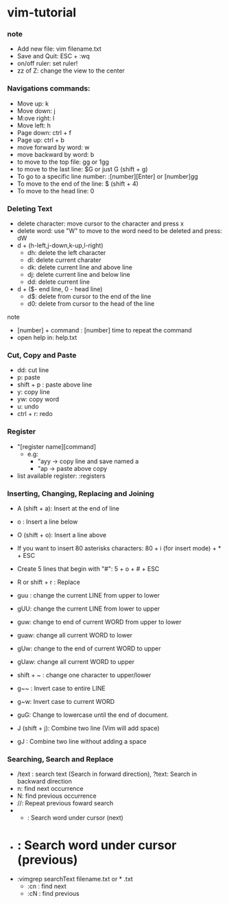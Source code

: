 # vim-tutorial
### note
- Add new file: vim filename.txt
- Save and Quit: ESC + :wq
- on/off ruler: set ruler!
- zz of Z: change the view to the center
### Navigations commands:
- Move up: k
- Move down: j
- M:ove right: l
- Move left: h
- Page down: ctrl + f
- Page up: ctrl + b
- move forward by word: w
- move backward by word: b
- to move to the top file: gg or 1gg
- to move to the last line: $G or just G (shift + g)
- To go to a specific line number: :[number][Enter] or [number]gg
- To move to the end of the line: $ (shift + 4)
- To move to the head line: 0
### Deleting Text
- delete character: move cursor to the character and press x
- delete word: use "W" to move to the word need to be deleted and press: dW
- d + (h-left,j-down,k-up,l-right)
  + dh: delete the left character
  + dl: delete current charater
  + dk: delete current line and above line
  + dj: delete current line and below line
  + dd: delete current line
- d + ($- end line, 0 - head line)
  + d$: delete from cursor to the end of the line
  + d0: delete from cursor to the head of the line

note
- [number] + command : [number] time to repeat the command
- open help in: help.txt

### Cut, Copy and Paste
- dd: cut line
- p: paste
- shift + p : paste above line
- y: copy line
- yw: copy word
- u: undo
- ctrl + r: redo
### Register
- "[register name][command]
   - e.g:
	 + "ayy -> copy line and save named a
	 + "ap -> paste above copy 
- list available register: :registers

### Inserting, Changing, Replacing and Joining
- A (shift + a): Insert at the end of line
- o : Insert a line below
- O (shift + o): Insert a line above
- If you want to insert 80 asterisks characters: 80 + i (for insert mode) + * + ESC
- Create 5 lines that begin with "#": 5 + o + # + ESC
- R or shift + r : Replace
- guu : change the current LINE from upper to lower
- gUU: change the current LINE from lower to upper
- guw: change to end of current WORD from upper to lower
- guaw: change all current WORD to lower
- gUw: change to the end of current WORD to upper
- gUaw: change all current WORD to upper

- shift + ~ : change one character to upper/lower
- g~~ : Invert case to entire LINE
- g~w: Invert case to current WORD
- guG: Change to lowercase until the end of document.

- J (shift + j): Combine two line (Vim will add space)
- gJ : Combine two line without adding a space

### Searching, Search and Replace
- /text : search text (Search in forward direction), ?text: Search in backward direction
- n: find next occurrence
- N: find previous occurrence
- //: Repeat previous foward search
- * : Search word under cursor (next) 
- # : Search word under cursor (previous)
- :vimgrep searchText filename.txt or * .txt
   + :cn : find next
   + :cN : find previous


